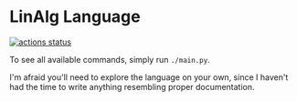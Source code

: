 # LinAlg Language

[![actions status](https://github.com/mdbrnowski/linalg-language/actions/workflows/test.yml/badge.svg)](https://github.com/mdbrnowski/linalg-language/actions)

To see all available commands, simply run `./main.py`.

I'm afraid you'll need to explore the language on your own, since I haven't had the time to write anything resembling proper documentation.
